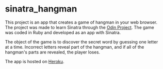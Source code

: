 # sinatra_hangman

This project is an app that creates a game of hangman in your web browser. The project was made to learn Sinatra through the [Odin Project](http://www.theodinproject.com/courses/ruby-on-rails/lessons/sinatra-project). The game was coded in Ruby and developed as an app with Sinatra.  

The object of the game is to discover the secret word by guessing one letter at a time. Incorrect letters reveal part of the hangman, and if all of the hangman's parts are revealed, the player loses.

The app is hosted on [Heroku](http://langenfeld-hangman.herokuapp.com/).
